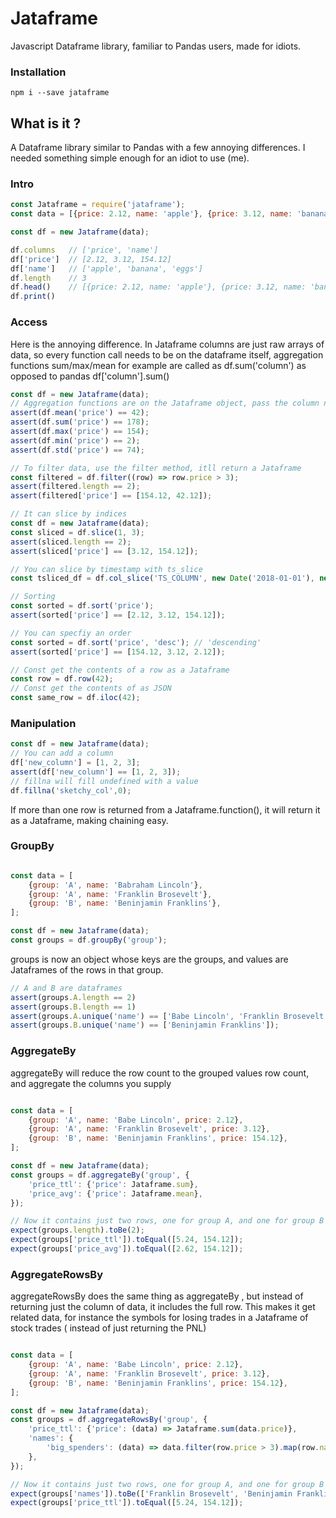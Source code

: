 # Jataframe

Javascript Dataframe library, familiar to Pandas users, made for idiots.

### Installation

```npm i --save jataframe```

## What is it ?

A Dataframe library similar to Pandas with a few annoying differences. I needed something simple enough for an idiot to use (me).

### Intro

```javascript
const Jataframe = require('jataframe');
const data = [{price: 2.12, name: 'apple'}, {price: 3.12, name: 'banana'}, {price: 154.12, name: 'eggs'}];

const df = new Jataframe(data);

df.columns   // ['price', 'name']
df['price']  // [2.12, 3.12, 154.12]
df['name']   // ['apple', 'banana', 'eggs']
df.length    // 3
df.head()    // [{price: 2.12, name: 'apple'}, {price: 3.12, name: 'banana'}]
df.print()
```
### Access
Here is the annoying difference.  In Jataframe columns are just raw arrays of data, so every function call needs to be on the dataframe itself, aggregation functions sum/max/mean for example are called as df.sum('column') as opposed to pandas df['column'].sum()

```javascript
const df = new Jataframe(data);
// Aggregation functions are on the Jataframe object, pass the column name to the agg function 
assert(df.mean('price') == 42);
assert(df.sum('price') == 178);
assert(df.max('price') == 154);
assert(df.min('price') == 2);
assert(df.std('price') == 74);

// To filter data, use the filter method, itll return a Jataframe
const filtered = df.filter((row) => row.price > 3);
assert(filtered.length == 2);
assert(filtered['price'] == [154.12, 42.12]);

// It can slice by indices 
const df = new Jataframe(data);
const sliced = df.slice(1, 3);
assert(sliced.length == 2);
assert(sliced['price'] == [3.12, 154.12]);

// You can slice by timestamp with ts_slice 
const tsliced_df = df.col_slice('TS_COLUMN', new Date('2018-01-01'), new Date('2018-01-03'));

// Sorting 
const sorted = df.sort('price');
assert(sorted['price'] == [2.12, 3.12, 154.12]);

// You can specfiy an order 
const sorted = df.sort('price', 'desc'); // 'descending'
assert(sorted['price'] == [154.12, 3.12, 2.12]);

// Const get the contents of a row as a Jataframe 
const row = df.row(42);
// Const get the contents of as JSON 
const same_row = df.iloc(42);


```
### Manipulation 

```javascript
const df = new Jataframe(data);
// You can add a column
df['new_column'] = [1, 2, 3];
assert(df['new_column'] == [1, 2, 3]);
// fillna will fill undefined with a value
df.fillna('sketchy_col',0);
```
If more than one row is returned from a Jataframe.function(), it will return it as a Jataframe, making chaining easy.

### GroupBy

```javascript

const data = [
    {group: 'A', name: 'Babraham Lincoln'},
    {group: 'A', name: 'Franklin Brosevelt'},
    {group: 'B', name: 'Beninjamin Franklins'},
];

const df = new Jataframe(data);
const groups = df.groupBy('group');
```

groups is now an object whose keys are the groups, and values are Jataframes of the rows in that group.

```javascript
// A and B are dataframes 
assert(groups.A.length == 2)
assert(groups.B.length == 1)
assert(groups.A.unique('name') == ['Babe Lincoln', 'Franklin Brosevelt']);
assert(groups.B.unique('name') == ['Beninjamin Franklins']);

```

### AggregateBy

aggregateBy will reduce the row count to the grouped values row count, and aggregate the columns you supply

```javascript

const data = [
    {group: 'A', name: 'Babe Lincoln', price: 2.12},
    {group: 'A', name: 'Franklin Brosevelt', price: 3.12},
    {group: 'B', name: 'Beninjamin Franklins', price: 154.12},
];

const df = new Jataframe(data);
const groups = df.aggregateBy('group', {
    'price_ttl': {'price': Jataframe.sum},
    'price_avg': {'price': Jataframe.mean},
});

// Now it contains just two rows, one for group A, and one for group B
expect(groups.length).toBe(2);
expect(groups['price_ttl']).toEqual([5.24, 154.12]);
expect(groups['price_avg']).toEqual([2.62, 154.12]);

```

### AggregateRowsBy
aggregateRowsBy does the same thing as aggregateBy , but instead of returning just the column of data, it includes the full row.
This makes it get related data, for instance the symbols for losing trades in a Jataframe of stock trades ( instead of just returning the PNL)




```javascript

const data = [
    {group: 'A', name: 'Babe Lincoln', price: 2.12},
    {group: 'A', name: 'Franklin Brosevelt', price: 3.12},
    {group: 'B', name: 'Beninjamin Franklins', price: 154.12},
];

const df = new Jataframe(data);
const groups = df.aggregateRowsBy('group', {
    'price_ttl': {'price': (data) => Jataframe.sum(data.price)},
    'names': {
        'big_spenders': (data) => data.filter(row.price > 3).map(row.name)   
    },
});

// Now it contains just two rows, one for group A, and one for group B
expect(groups['names']).toBe(['Franklin Brosevelt', 'Beninjamin Franklins']);
expect(groups['price_ttl']).toEqual([5.24, 154.12]);

```
